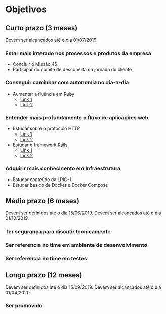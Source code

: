# Objetivos

## Curto prazo (3 meses)
Devem ser alcançados até o dia 01/07/2019.
### Estar mais interado nos processos e produtos da empresa
- Concluir o Missão 45
- Participar do comite de descoberta da jornada do cliente
### Conseguir caminhar com autonomia no dia-a-dia
- Aumentar a fluência em Ruby
    - [Link 1](https://google.com)
    - [Link 2](https://google.com)
### Entender mais profundamente o fluxo de aplicações web
- Estudar sobre o protocolo HTTP
    - [Link 1](https://google.com)
    - [Link 2](https://google.com)
- Estudar o framework Rails
    - [Link 1](https://google.com)
    - [Link 2](https://google.com)
### Adquirir mais conhecinento em Infraestrutura
- Estudar conteúdo da LPIC-1
- Estudar básico de Docker e Docker Compose

## Médio prazo (6 meses)
Devem ser definidos até o dia 15/06/2019.
Devem ser alcançados até o dia 01/10/2019.
### Ter segurança para discutir tecnicamente
### Ser referencia no time em ambiente de desenvolvimento
### Ser referencia no time em testes

## Longo prazo (12 meses)
Devem ser definidos até o dia 15/09/2019.
Devem ser alcançados até o dia 01/04/2020.
### Ser promovido

